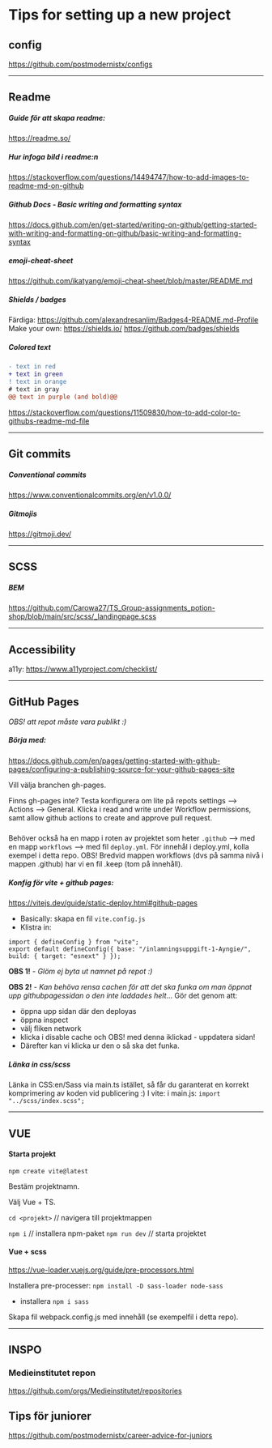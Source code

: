 # Tips for setting up a new project

## config
https://github.com/postmodernistx/configs

---

## Readme
##### Guide för att skapa readme:
https://readme.so/

##### Hur infoga bild i readme:n
https://stackoverflow.com/questions/14494747/how-to-add-images-to-readme-md-on-github

##### Github Docs - Basic writing and formatting syntax
https://docs.github.com/en/get-started/writing-on-github/getting-started-with-writing-and-formatting-on-github/basic-writing-and-formatting-syntax

##### emoji-cheat-sheet 
https://github.com/ikatyang/emoji-cheat-sheet/blob/master/README.md

##### Shields / badges 
Färdiga: https://github.com/alexandresanlim/Badges4-README.md-Profile
Make your own: https://shields.io/
https://github.com/badges/shields

##### Colored text
```diff
- text in red
+ text in green
! text in orange
# text in gray
@@ text in purple (and bold)@@
```
https://stackoverflow.com/questions/11509830/how-to-add-color-to-githubs-readme-md-file

---

## Git commits 

##### Conventional commits
https://www.conventionalcommits.org/en/v1.0.0/

##### Gitmojis
https://gitmoji.dev/

---

## SCSS
##### BEM
https://github.com/Carowa27/TS_Group-assignments_potion-shop/blob/main/src/scss/_landingpage.scss

---

## Accessibility
a11y:
https://www.a11yproject.com/checklist/

---

## GitHub Pages
*OBS! att repot måste vara publikt :)*

##### Börja med:
https://docs.github.com/en/pages/getting-started-with-github-pages/configuring-a-publishing-source-for-your-github-pages-site

Vill välja branchen gh-pages. 

Finns gh-pages inte? Testa konfigurera om lite på repots settings --> Actions --> General. Klicka i read and write under Workflow permissions, samt allow github actions to create and approve pull request.

##### 
Behöver också ha en mapp i roten av projektet som heter `.github` --> med en mapp `workflows` --> med fil `deploy.yml`. För innehål i deploy.yml, kolla exempel i detta repo. OBS! Bredvid mappen workflows (dvs på samma nivå i mappen .github) har vi en fil .keep (tom på innehåll).

##### Konfig för vite + github pages:
https://vitejs.dev/guide/static-deploy.html#github-pages

- Basically: skapa en fil `vite.config.js`
- Klistra in:
```
import { defineConfig } from "vite";
export default defineConfig({ base: "/inlamningsuppgift-1-Ayngie/", build: { target: "esnext" } });

```
**OBS 1!** - *Glöm ej byta ut namnet på repot :)*

**OBS 2!** - *Kan behöva rensa cachen för att det ska funka om man öppnat upp githubpagessidan o den inte laddades helt*...
Gör det genom att:
- öppna upp sidan där den deployas
- öppna inspect
- välj fliken network
- klicka i disable cache och OBS! med denna iklickad - uppdatera sidan!
- Därefter kan vi klicka ur den o så ska det funka.

##### Länka in css/scss
Länka in CSS:en/Sass via main.ts istället, så får du garanterat en korrekt komprimering av koden vid publicering :)
I vite: i main.js: `import "../scss/index.scss";`

---

## VUE

#### Starta projekt
`npm create vite@latest`

Bestäm projektnamn.

Välj Vue + TS.

`cd <projekt>` // navigera till projektmappen

`npm i`       // installera npm-paket
`npm run dev`  // starta projektet


#### Vue + scss
https://vue-loader.vuejs.org/guide/pre-processors.html

Installera pre-processer:
`npm install -D sass-loader node-sass`

+ installera `npm i sass`

Skapa fil webpack.config.js med innehåll (se exempelfil i detta repo).

---

## INSPO
### Medieinstitutet repon
https://github.com/orgs/Medieinstitutet/repositories

## Tips för juniorer
https://github.com/postmodernistx/career-advice-for-juniors
